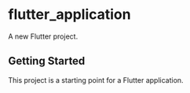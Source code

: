 # flutter_application

A new Flutter project.

## Getting Started

This project is a starting point for a Flutter application.

